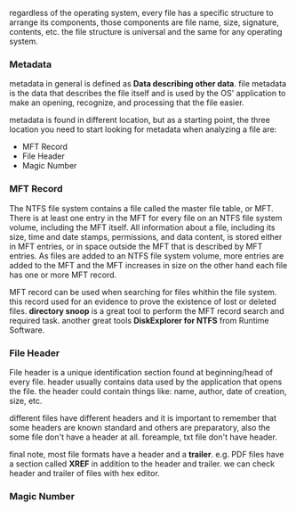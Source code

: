 regardless of the operating system, every file has a specific structure to arrange its components, those components are file name, size, signature, contents, etc.
the file structure is universal and the same for any operating system.
### Metadata
metadata in general is defined as **Data describing other data**. file metadata is the data that describes the file itself and is used by the OS' application to make an opening, recognize,
and processing that the file easier.

metadata is found in different location, but as a starting point, the three location you need to start looking for metadata when analyzing a file are:
- MFT Record
- File Header
- Magic Number
### MFT Record
The NTFS file system contains a file called the master file table, or MFT. There is at least one entry in the MFT for every file on an NTFS file system volume, including the MFT itself. All information about a file, including its size, time and date stamps, permissions, and data content, is stored either in MFT entries, or in space outside the MFT that is described by MFT entries. As files are added to an NTFS file system volume, more entries are added to the MFT and the MFT increases in size on the other hand each file has one or more MFT record.

MFT record can be used when searching for files whithin the file system. this record used for an evidence to prove the existence of lost or deleted files.
**directory snoop** is a great tool to perform the MFT record search and required task. another great tools **DiskExplorer for NTFS** from Runtime Software.
### File Header
File header is a unique identification section found at beginning/head of every file. header usually contains data used by the application that opens the file.
the header could contain things like: name, author, date of creation, size, etc.

different files have different headers and it is important to remember that some headers are known standard and others  are preparatory, also the some file don't have a header at all. foreample, txt file don't have header.

final note, most file formats have a header and a **trailer**. e.g. PDF files have a section called **XREF** in addition to the header and trailer. we can check header and trailer of files with hex editor.
### Magic Number

